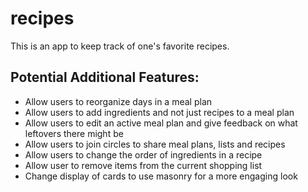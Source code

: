 # recipes

This is an app to keep track of one's favorite recipes.

## Potential Additional Features:
- Allow users to reorganize days in a meal plan
- Allow users to add ingredients and not just recipes to a meal plan
- Allow users to edit an active meal plan and give feedback on what leftovers there might be
- Allow users to join circles to share meal plans, lists and recipes
- Allow users to change the order of ingredients in a recipe
- Allow user to remove items from the current shopping list
- Change display of cards to use masonry for a more engaging look
